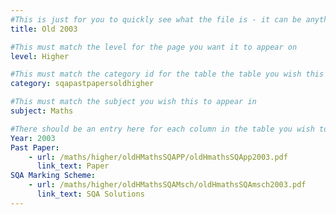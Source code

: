 ```yaml
---
#This is just for you to quickly see what the file is - it can be anything you want
title: Old 2003

#This must match the level for the page you want it to appear on
level: Higher

#This must match the category id for the table the table you wish this to appear in
category: sqapastpapersoldhigher

#This must match the subject you wish this to appear in
subject: Maths

#There should be an entry here for each column in the table you wish to populate:
Year: 2003
Past Paper:
    - url: /maths/higher/oldHMathsSQAPP/oldHmathsSQApp2003.pdf
      link_text: Paper
SQA Marking Scheme:
    - url: /maths/higher/oldHMathsSQAMsch/oldHmathsSQAmsch2003.pdf
      link_text: SQA Solutions
---
```


